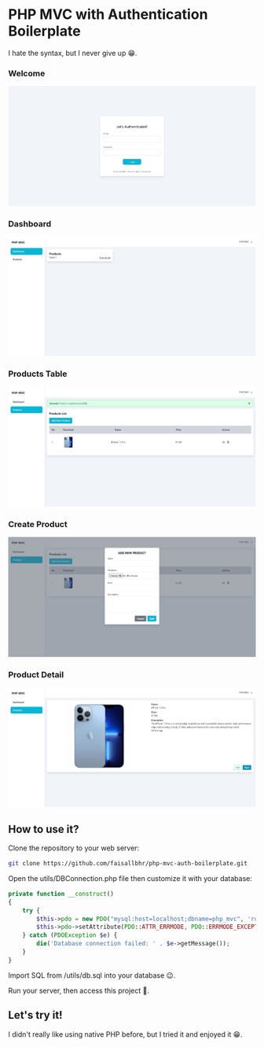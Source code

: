 # PHP MVC with Authentication Boilerplate

I hate the syntax, but I never give up 😁.

### Welcome

![Welcome](docs/welcome.jpg)

### Dashboard

![Dashboard](docs/dashboard.jpg)

### Products Table

![Products Table](docs/products-table.jpg)

### Create Product

![Create Product](docs/create-product.jpg)

### Product Detail

![Product Detail](docs/product-detail.jpg)

## How to use it?

Clone the repository to your web server:

```bash
git clone https://github.com/faisallbhr/php-mvc-auth-boilerplate.git
```

Open the utils/DBConnection.php file then customize it with your database:

```php
private function __construct()
{
    try {
        $this->pdo = new PDO("mysql:host=localhost;dbname=php_mvc", 'root', '');
        $this->pdo->setAttribute(PDO::ATTR_ERRMODE, PDO::ERRMODE_EXCEPTION);
    } catch (PDOException $e) {
        die('Database connection failed: ' . $e->getMessage());
    }
}
```

Import SQL from /utils/db.sql into your database 😉.

Run your server, then access this project 🤙.

## Let's try it!

I didn't really like using native PHP before, but I tried it and enjoyed it 😁.
